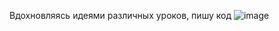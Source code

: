 Вдохновляясь идеями различных уроков, пишу код
![image](https://user-images.githubusercontent.com/6910163/143786164-79fb1a22-23e4-47ed-bcf4-8a481f83db4e.png)
